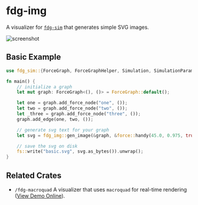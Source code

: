 # fdg-img

A visualizer for [`fdg-sim`](https://github.com/grantshandy/fdg/) that generates simple SVG images.

![screenshot](https://raw.githubusercontent.com/grantshandy/fdg/main/fdg-img/screenshots/json.svg)

## Basic Example
```rust
use fdg_sim::{ForceGraph, ForceGraphHelper, Simulation, SimulationParameters};

fn main() {
    // initialize a graph
    let mut graph: ForceGraph<(), ()> = ForceGraph::default();

    let one = graph.add_force_node("one", ());
    let two = graph.add_force_node("two", ());
    let _three = graph.add_force_node("three", ());
    graph.add_edge(one, two, ());

    // generate svg text for your graph
    let svg = fdg_img::gen_image(&graph, &force::handy(45.0, 0.975, true, true), None).unwrap();

    // save the svg on disk
    fs::write("basic.svg", svg.as_bytes()).unwrap();
}
```

## Related Crates
- `/fdg-macroquad` A visualizer that uses `macroquad` for real-time rendering ([View Demo Online](https://grantshandy.github.io/fdg)).
